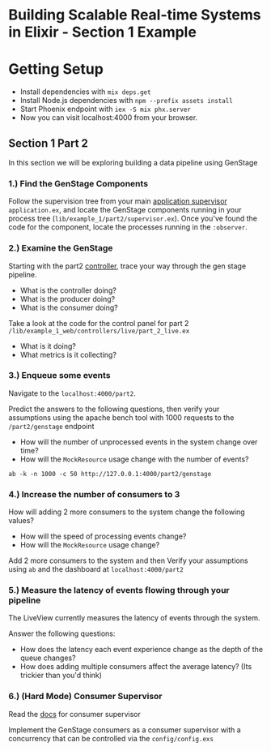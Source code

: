 # Building Scalable Real-time Systems in Elixir - Section 1 Example

# Getting Setup
  * Install dependencies with `mix deps.get`
  * Install Node.js dependencies with `npm --prefix assets install`
  * Start Phoenix endpoint with `iex -S mix phx.server`
  * Now you can visit localhost:4000 from your browser.

## Section 1 Part 2

In this section we will be exploring building a data pipeline using GenStage

### 1.) Find the GenStage Components

Follow the supervision tree from your main [application supervisor](/lib/example_1/application.ex) `application.ex`, and
locate the GenStage components running in your process tree (`lib/example_1/part2/supervisor.ex`). Once you've found the
code for the component, locate the processes running in the `:observer`.

### 2.) Examine the GenStage

Starting with the part2 [controller](/lib/example_1_web/controllers/part_2_controller.ex), trace your way through the gen stage pipeline.
  * What is the controller doing?
  * What is the producer doing?
  * What is the consumer doing?

Take a look at the code for the control panel for part 2 `/lib/example_1_web/controllers/live/part_2_live.ex`
  * What is it doing?
  * What metrics is it collecting?

### 3.) Enqueue some events

Navigate to the `localhost:4000/part2`.

Predict the answers to the following questions, then verify your assumptions using the apache bench tool with 1000 requests to the `/part2/genstage` endpoint
  * How will the number of unprocessed events in the system change over time?
  * How will the `MockResource` usage change with the number of events?

```
ab -k -n 1000 -c 50 http://127.0.0.1:4000/part2/genstage
```

### 4.) Increase the number of consumers to 3

How will adding 2 more consumers to the system change the following values?
  * How will the speed of processing events change?
  * How will the `MockResource` usage change?

Add 2 more consumers to the system and then Verify your assumptions using `ab` and the dashboard at `localhost:4000/part2`

### 5.) Measure the latency of events flowing through your pipeline

The LiveView currently measures the latency of events through the system.

Answer the following questions:

  * How does the latency each event experience change as the depth of the queue changes?
  * How does adding multiple consumers affect the average latency? (Its trickier than you'd think)

### 6.) (Hard Mode) Consumer Supervisor

Read the [docs](https://hexdocs.pm/gen_stage/ConsumerSupervisor.html) for consumer supervisor

Implement the GenStage consumers as a consumer supervisor with a concurrency that can be controlled via the `config/config.exs`
